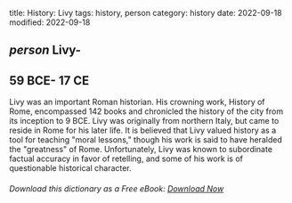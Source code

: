 title: History: Livy
tags: history, person
category: history
date: 2022-09-18
modified: 2022-09-18

## _person_ Livy-
 59 BCE-
17 CE
-
Livy was an important Roman
historian. His crowning work, History of Rome, encompassed 142
books and chronicled the history of the city from its inception to
 9 BCE.
 Livy was originally from northern Italy, but came to
reside in Rome for his later life. It is believed that Livy valued
history as a tool for teaching "moral lessons," though his work is
said to have heralded the "greatness" of Rome. Unfortunately, Livy
was known to subordinate factual accuracy in favor of retelling, and
some of his work is of questionable historical character.


###### Download *this* dictionary as a Free eBook: [Download Now]({static}static/SerfHistoryDictionary.pdf)

